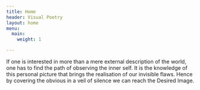 ```yaml
---
title: Home
header: Visual Poetry
layout: home
menu:
  main:
    weight: 1

---
```

If one is interested in more than a mere external description of the world, one has to find the path of observing the inner self. It is the knowledge of this personal picture that brings the realisation of our invisible flaws. Hence by covering the obvious in a veil of silence we can reach the Desired Image.